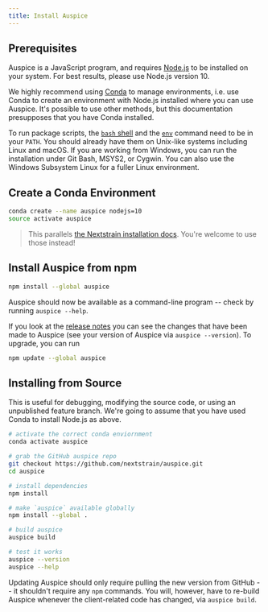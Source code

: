 ```yaml
---
title: Install Auspice
---
```


## Prerequisites
Auspice is a JavaScript program, and requires [Node.js](https://nodejs.org/) to be installed on your system.
For best results, please use Node.js version 10.

We highly recommend using [Conda](https://conda.io/docs/) to manage environments, i.e. use Conda to create an environment with Node.js installed where you can use Auspice.
It's possible to use other methods, but this documentation presupposes that you have Conda installed.

To run package scripts, the [`bash` shell](https://en.wikipedia.org/wiki/Bash_(Unix_shell)) and the [`env`](https://en.wikipedia.org/wiki/Env) command need to be in your `PATH`.
You should already have them on Unix-like systems including Linux and macOS.
If you are working from Windows, you can run the installation under Git Bash, MSYS2, or Cygwin.
You can also use the Windows Subsystem Linux for a fuller Linux environment.

## Create a Conda Environment
```bash
conda create --name auspice nodejs=10
source activate auspice
```

> This parallels [the Nextstrain installation docs](https://nextstrain.org/docs/getting-started/local-installation#install-augur--auspice-with-conda-recommended).
You're welcome to use those instead!

## Install Auspice from npm


```bash
npm install --global auspice
```
Auspice should now be available as a command-line program -- check by running `auspice --help`.

If you look at the [release notes](releases/changelog.md) you can see the changes that have been made to Auspice (see your version of Auspice via `auspice --version`).
To upgrade, you can run

```bash
npm update --global auspice
```

## Installing from Source


This is useful for debugging, modifying the source code, or using an unpublished feature branch.
We're going to assume that you have used Conda to install Node.js as above.

```bash
# activate the correct conda enviornment
conda activate auspice

# grab the GitHub auspice repo
git checkout https://github.com/nextstrain/auspice.git
cd auspice

# install dependencies
npm install

# make `auspice` available globally
npm install --global .

# build auspice
auspice build

# test it works
auspice --version
auspice --help
```

Updating Auspice should only require pulling the new version from GitHub -- it shouldn't require any `npm` commands.
You will, however, have to re-build Auspice whenever the client-related code has changed, via `auspice build`.
